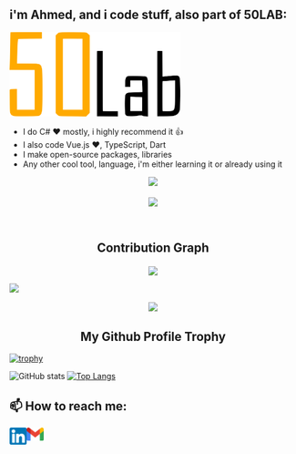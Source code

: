 ## i'm Ahmed, and i code stuff, also part of 50LAB:
<img src="https://raw.githubusercontent.com/rainxh11/rainxh11/master/assets/50lab.svg" width="300">

- I do C# ❤️ mostly, i highly recommend it 👍
- I also code Vue.js ❤️, TypeScript, Dart
- I make open-source packages, libraries
- Any other cool tool, language, i'm either learning it or already using it

<!-- Dino -->
<section>
  <div align="center">
    <img src="https://github.com/freekmurze/freekmurze/blob/master/dino.gif">
  </div>
</section>
<!-- Dino -->

<!-- Visitor Count -->
<div align="center">
  <p align="center"><img align="center" src="http://185.218.125.107:9000/visit-count/generate/rainxh11.png?user=rainxh11" /></p> 
<br>
</div>
<!-- Visitor Count -->

<!-- START Contribution Graph SECTION -->
<p align="center">
 <h2 align="center">Contribution Graph</h2>
	
<p align="center">
  <img src="https://github-profile-summary-cards.vercel.app/api/cards/profile-details?username=rainxh11&theme=monokai" align="center" />
</p>
	
<!-- <p>
<img alt="rainxh11 Activity Graph" src="https://activity-graph.herokuapp.com/graph?username=rainxh11&bg_color=1F222E&color=F8D866&line=F85D7F&point=FFFFFF&hide_border=true" />
</p> -->
<img src="https://raw.githubusercontent.com/andreasbm/readme/master/assets/lines/rainbow.png">
<!-- END Contribution Graph SECTION -->

<!-- START My Github Profile Trophy SECTION -->
<p align="center">
  <img width="100" src="https://user-images.githubusercontent.com/6661165/91657958-61b4fd00-eb00-11ea-9def-dc7ef5367e34.png" />  
  <h2 align="center">My Github Profile Trophy</h2>
</p>

[![trophy](https://github-profile-trophy.vercel.app/?username=rainxh11&theme=radical&margin-w=40&margin-h=40)](https://github.com/Cyebukayire)

<!-- END My Github Profile Trophy SECTION -->


![GitHub stats](https://github-readme-stats.vercel.app/api?username=rainxh11&show_icons=true&theme=cobalt)
[![Top Langs](https://github-readme-stats.vercel.app/api/top-langs/?username=rainxh11&layout=compact&langs_count=10&hide=html,css,c++,cmake,sass,scss)](https://github.com/anuraghazra/github-readme-stats)

## 📫 How to reach me:
[<img align="left" alt="codeSTACKr | LinkedIn" width="30px" src="https://raw.githubusercontent.com/rainxh11/rainxh11/master/assets/linkedin.png" />][linkedin]

[<img align="left" alt="codeSTACKr | Gmail" width="30px" src="https://raw.githubusercontent.com/rainxh11/rainxh11/master/assets/gmail.png" />][gmail]

[linkedin]: https://www.linkedin.com/in/ahmed-chakhoum-4a4821123
[gmail]: mailto:rainxh11@gmail.com

